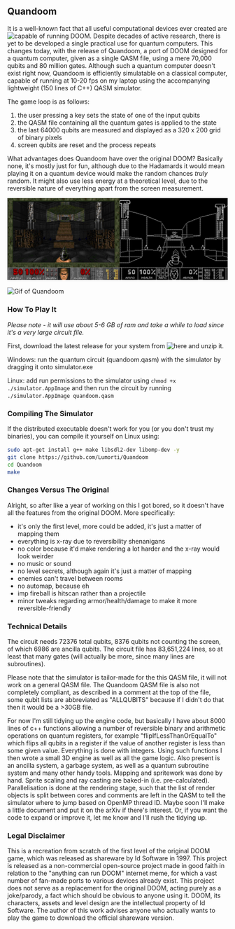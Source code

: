 
## Quandoom

It is a well-known fact that all useful computational devices ever created are ![capable of running DOOM](https://www.reddit.com/r/itrunsdoom/). Despite decades of active research, there is yet to be developed a single practical use for quantum computers. This changes today, with the release of Quandoom, a port of DOOM designed for a quantum computer, given as a single QASM file, using a mere 70,000 qubits and 80 million gates. Although such a quantum computer doesn't exist right now, Quandoom is efficiently simulatable on a classical computer, capable of running at 10-20 fps on my laptop using the accompanying lightweight (150 lines of C++) QASM simulator.

The game loop is as follows:
1) the user pressing a key sets the state of one of the input qubits
2) the QASM file containing all the quantum gates is applied to the state
3) the last 64000 qubits are measured and displayed as a 320 x 200 grid of binary pixels
4) screen qubits are reset and the process repeats

What advantages does Quandoom have over the original DOOM? Basically none, it's mostly just for fun, although due to the Hadamards it would mean playing it on a quantum device would make the random chances *truly* random. It might also use less energy at a theoretical level, due to the reversible nature of everything apart from the screen measurement.

![Screenshot of Quandoom](example.png)

![Gif of Quandoom](example.gif)

### How To Play It

_Please note - it will use about 5-6 GB of ram and take a while to load since it's a very large circuit file._

First, download the latest release for your system from ![here](https://github.com/Lumorti/Quandoom/releases/latest) and unzip it.

Windows: run the quantum circuit (quandoom.qasm) with the simulator by dragging it onto simulator.exe

Linux: add run permissions to the simulator using `chmod +x ./simulator.AppImage` and then run the circuit by running `./simulator.AppImage quandoom.qasm`

### Compiling The Simulator

If the distributed executable doesn't work for you (or you don't trust my binaries), you can compile it yourself on Linux using:
```bash
sudo apt-get install g++ make libsdl2-dev libomp-dev -y
git clone https://github.com/Lumorti/Quandoom
cd Quandoom
make
```

### Changes Versus The Original

Alright, so after like a year of working on this I got bored, so it doesn't have all the features from the original DOOM. More specifically:

- it's only the first level, more could be added, it's just a matter of mapping them
- everything is x-ray due to reversibility shenanigans
- no color because it'd make rendering a lot harder and the x-ray would look weirder
- no music or sound
- no level secrets, although again it's just a matter of mapping
- enemies can't travel between rooms
- no automap, because eh
- imp fireball is hitscan rather than a projectile
- minor tweaks regarding armor/health/damage to make it more reversible-friendly

### Technical Details

The circuit needs 72376 total qubits, 8376 qubits not counting the screen, of which 6986 are ancilla qubits. The circuit file has 83,651,224 lines, so at least that many gates (will actually be more, since many lines are subroutines).

Please note that the simulator is tailor-made for the this QASM file, it will not work on a general QASM file. The Quandoom QASM file is also not completely compliant, as described in a comment at the top of the file, some qubit lists are abbreviated as "ALLQUBITS" because if I didn't do that then it would be a >30GB file.

For now I'm still tidying up the engine code, but basically I have about 8000 lines of c++ functions allowing a number of reversible binary and arithmetic operations on quantum registers, for example "flipIfLessThanOrEqualTo" which flips all qubits in a register if the value of another register is less than some given value. Everything is done with integers. Using such functions I then wrote a small 3D engine as well as all the game logic. Also present is an ancilla system, a garbage system, as well as a quantum subroutine system and many other handy tools. Mapping and spritework was done by hand. Sprite scaling and ray casting are baked-in (i.e. pre-calculated). Parallelisation is done at the rendering stage, such that the list of render objects is split between cores and comments are left in the QASM to tell the simulator where to jump based on OpenMP thread ID. Maybe soon I'll make a little document and put it on the arXiv if there's interest. Or, if you want the code to expand or improve it, let me know and I'll rush the tidying up.

### Legal Disclaimer

This is a recreation from scratch of the first level of the original DOOM game, which was released as shareware by Id Software in 1997. This project is released as a non-commercial open-source project made in good faith in relation to the "anything can run DOOM" internet meme, for which a vast number of fan-made ports to various devices already exist. This project does not serve as a replacement for the original DOOM, acting purely as a joke/parody, a fact which should be obvious to anyone using it. DOOM, its characters, assets and level design are the intellectual property of Id Software. The author of this work advises anyone who actually wants to play the game to download the official shareware version. 

